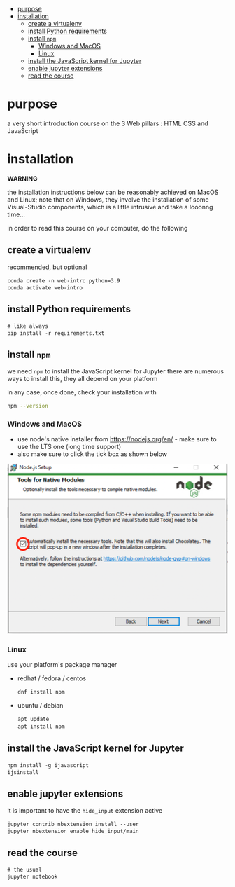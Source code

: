 - [purpose](#purpose)
- [installation](#installation)
  - [create a virtualenv](#create-a-virtualenv)
  - [install Python requirements](#install-python-requirements)
  - [install `npm`](#install-npm)
    - [Windows and MacOS](#windows-and-macos)
    - [Linux](#linux)
  - [install the JavaScript kernel for Jupyter](#install-the-javascript-kernel-for-jupyter)
  - [enable jupyter extensions](#enable-jupyter-extensions)
  - [read the course](#read-the-course)


# purpose

a very short introduction course on the 3 Web pillars : HTML CSS and JavaScript

# installation

**WARNING**

the installation instructions below can be reasonably achieved on MacOS and
Linux; note that on Windows, they involve the installation of some Visual-Studio
components, which is a little intrusive and take a looonng time...

in order to read this course on your computer, do the following

## create a virtualenv

recommended, but optional

```
conda create -n web-intro python=3.9
conda activate web-intro
```

## install Python requirements

```
# like always
pip install -r requirements.txt
```

## install `npm`

we need `npm` to install the JavaScript kernel for Jupyter
there are numerous ways to install this, they all depend on your platform

in any case, once done, check your installation with

```bash
npm --version
```

### Windows and MacOS

* use node's native installer from <https://nodejs.org/en/> - make sure to use the LTS one (long time support)
* also make sure to click the tick box as shown below

![](media/nodejs-setup-option.png)

### Linux

use your platform's package manager

* redhat / fedora / centos

  ```bash
  dnf install npm
  ```

* ubuntu / debian

  ```bash
  apt update
  apt install npm
  ```

## install the JavaScript kernel for Jupyter

```
npm install -g ijavascript
ijsinstall
```

## enable jupyter extensions

it is important to have the `hide_input` extension active

```
jupyter contrib nbextension install --user
jupyter nbextension enable hide_input/main
```

## read the course

```
# the usual
jupyter notebook
```
